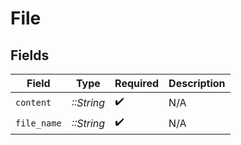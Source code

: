 # File


## Fields

| Field              | Type               | Required           | Description        |
| ------------------ | ------------------ | ------------------ | ------------------ |
| `content`          | *::String*         | :heavy_check_mark: | N/A                |
| `file_name`        | *::String*         | :heavy_check_mark: | N/A                |